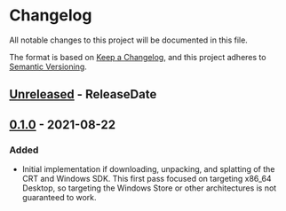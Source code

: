 # Changelog
All notable changes to this project will be documented in this file.

The format is based on [Keep a Changelog](https://keepachangelog.com/en/1.0.0/),
and this project adheres to [Semantic Versioning](https://semver.org/spec/v2.0.0.html).

<!-- markdownlint-disable MD022 -->

<!-- next-header -->
## [Unreleased] - ReleaseDate

## [0.1.0] - 2021-08-22
### Added
- Initial implementation if downloading, unpacking, and splatting of the CRT and Windows SDK. This first pass focused on targeting x86_64 Desktop, so targeting the Windows Store or other architectures is not guaranteed to work.

[Unreleased]: https://github.com/Jake-Shadle/xwin/compare/0.1.0...HEAD
[0.1.0]: https://github.com/Jake-Shadle/xwin/releases/tag/0.1.0
